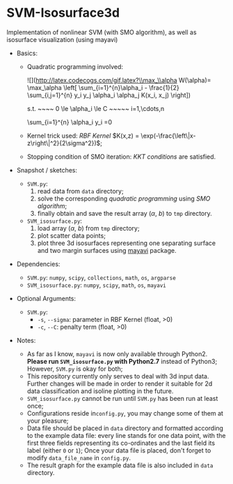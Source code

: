 # SVM-Isosurface3d
Implementation of nonlinear SVM (with SMO algorithm), as well as isosurface visualization (using mayavi)

- Basics:

  - Quadratic programming involved:

    ![](http://latex.codecogs.com/gif.latex?\\max_\\alpha W(\\alpha)= \\max_\\alpha \\left[ \\sum_{i=1}^{n}\\alpha_i - \\frac{1}{2} \\sum_{i,j=1}^{n} y_i y_j \\alpha_i \\alpha_j K(x_i, x_j) \\right])

    s.t. ~~~~ 0 \le \alpha_i \le C ~~~~~ i=1,\cdots,n

    \sum_{i=1}^{n} \alpha_i y_i =0


  - Kernel trick used: *RBF Kernel* $K(x,z) = \exp(-\frac{\left\|x-z\right\|^2}{2\sigma^2})$;

  - Stopping condition of SMO iteration: *KKT conditions* are satisfied.

- Snapshot / sketches:
  - `SVM.py`: 
    1. read data from `data` directory; 
    2. solve the corresponding *quadratic programming* using *SMO algorithm*;
    3. finally obtain and save the result array ($\alpha$, $b$) to `tmp` directory.
  - `SVM_isosurface.py`:
    1. load array ($\alpha$, $b$) from `tmp` directory;
    2. plot scatter data points;
    3. plot three 3d isosurfaces representing one separating surface and two margin surfaces using [mayavi](https://docs.enthought.com/mayavi/mayavi/) package.

- Dependencies:
  - `SVM.py`: `numpy`, `scipy`, `collections`, `math`, `os`, `argparse`
  - `SVM_isosurface.py`:  `numpy`, `scipy`, `math`, `os`, `mayavi`

- Optional Arguments:
  - `SVM.py`: 
    - `-s`, `--sigma`: parameter in RBF Kernel (float, >0)
    - `-c`, `--C`: penalty term (float, >0)

- Notes:
  - As far as I know, `mayavi` is now only available through Python2. **Please run `SVM_isosurface.py` with Python2.7** instead of Python3; However, `SVM.py` is okay for both;
  - This repository currently only serves to deal with 3d input data. Further changes will be made in order to render it suitable for 2d data classification and isoline plotting in the future.
  - `SVM_isosurface.py` cannot be run until `SVM.py` has been run at least once;
  - Configurations reside in`config.py`, you may change some of them at your pleasure;
  - Data file should be placed in `data` directory and formatted according to the example data file: every line stands for one data point, with the first three fields representing its co-ordinates and the last field its label (either `0` or `1`); Once your data file is placed, don't forget to modify `data_file_name` in `config.py`.
  - The result graph for the example data file is also included in `data` directory.
  
  
